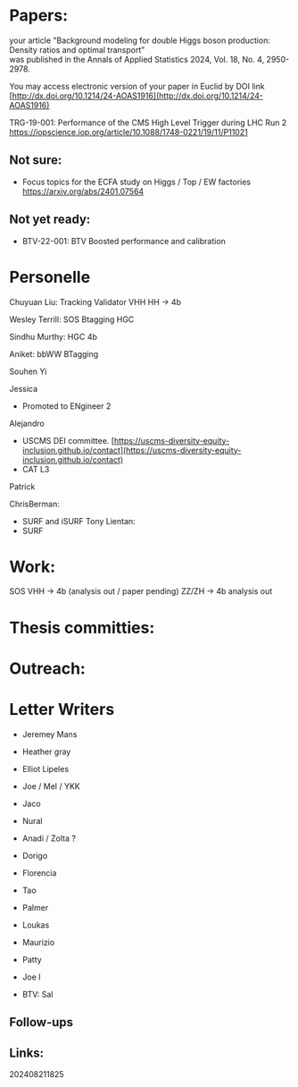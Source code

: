 

# Papers:

your article "Background modeling for double Higgs boson production: Density ratios and optimal transport"  
was published in the Annals of Applied Statistics 2024, Vol. 18, No. 4, 2950-2978.

You may access electronic version of your paper in Euclid by DOI link  
[http://dx.doi.org/10.1214/24-AOAS1916](http://dx.doi.org/10.1214/24-AOAS1916)


TRG-19-001: Performance of the CMS High Level Trigger during LHC Run 2
https://iopscience.iop.org/article/10.1088/1748-0221/19/11/P11021

## Not sure:
- Focus topics for the ECFA study on Higgs / Top / EW factories https://arxiv.org/abs/2401.07564

## Not yet ready:
- BTV-22-001: BTV Boosted performance and calibration



# Personelle

Chuyuan Liu: Tracking Validator
		    VHH
			HH -> 4b


Wesley Terrill:  SOS
       		 Btagging
			 HGC

Sindhu Murthy:   HGC
       		  4b


Aniket: bbWW
		BTagging

Souhen Yi


Jessica
- Promoted to ENgineer 2

Alejandro 
- USCMS DEI committee.  [https://uscms-diversity-equity-inclusion.github.io/contact](https://uscms-diversity-equity-inclusion.github.io/contact)
- CAT L3

Patrick

ChrisBerman: 
- SURF and iSURF
Tony Lientan: 
- SURF

# Work:

SOS 
VHH -> 4b (analysis out / paper pending)
ZZ/ZH -> 4b analysis out


# Thesis committies:
  


# Outreach:

  
# Letter Writers
- Jeremey Mans
- Heather gray
- Elliot Lipeles 
- Joe / Mel / YKK
- Jaco 
- Nural 
- Anadi / Zolta ? 


- Dorigo 
- Florencia 
- Tao
- Palmer
- Loukas
- Maurizio 
- Patty
- Joe I
- BTV: Sal 
  
## Follow-ups


## Links: 



202408211825




